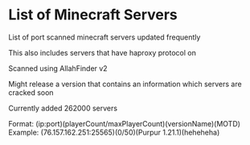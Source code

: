 # List of Minecraft Servers
List of port scanned minecraft servers updated frequently

This also includes servers that have haproxy protocol on

Scanned using AllahFinder v2

Might release a version that contains an information which servers are cracked soon

Currently added 262000 servers

Format: (ip:port)(playerCount/maxPlayerCount)(versionName)(MOTD) <br>
Example: (76.157.162.251:25565)(0/50)(Purpur 1.21.1)(heheheha)
